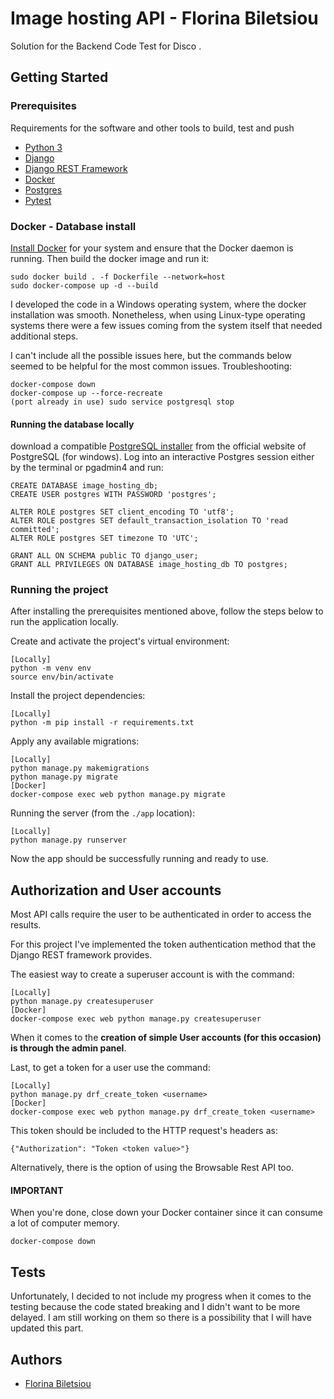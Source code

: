 # Image hosting API - Florina Biletsiou

Solution for the Backend Code Test for Disco .


## Getting Started


### Prerequisites

Requirements for the software and other tools to build, test and push 
- [Python 3](https://www.python.org/)
- [Django](https://www.djangoproject.com/)
- [Django REST Framework](https://www.django-rest-framework.org/)
- [Docker](https://docs.docker.com/get-docker/)
- [Postgres](https://www.postgresql.org/)
- [Pytest](https://docs.pytest.org/)


### Docker - Database install
[Install Docker](https://docs.docker.com/get-docker/) for your system and ensure that the Docker daemon is running.
Then build the docker image and run it:

    sudo docker build . -f Dockerfile --network=host
    sudo docker-compose up -d --build

I developed the code in a Windows operating system, where the docker installation was smooth. 
Nonetheless, when using Linux-type operating systems there were a few issues coming from the system itself that needed additional steps.

I can't include all the possible issues here, but the commands below seemed to be helpful for the most common issues.
Troubleshooting:
    
    docker-compose down
    docker-compose up --force-recreate
    (port already in use) sudo service postgresql stop


#### Running the database locally

download a compatible [PostgreSQL installer](https://www.postgresql.org/download/windows/) from the official website of PostgreSQL (for windows).
Log into an interactive Postgres session either by the terminal or pgadmin4 and run:

```postgresql
CREATE DATABASE image_hosting_db;
CREATE USER postgres WITH PASSWORD 'postgres';

ALTER ROLE postgres SET client_encoding TO 'utf8';
ALTER ROLE postgres SET default_transaction_isolation TO 'read committed';
ALTER ROLE postgres SET timezone TO 'UTC';

GRANT ALL ON SCHEMA public TO django_user;
GRANT ALL PRIVILEGES ON DATABASE image_hosting_db TO postgres;

```




### Running the project

After installing the prerequisites mentioned above, follow the steps below to run the application locally.

Create and activate the project's virtual environment:

    [Locally]
    python -m venv env
    source env/bin/activate

Install the project dependencies:
    
    [Locally]
    python -m pip install -r requirements.txt

Apply any available migrations:
    
    [Locally]
    python manage.py makemigrations
    python manage.py migrate
    [Docker]
    docker-compose exec web python manage.py migrate

Running the server (from the `./app` location):

    [Locally]
    python manage.py runserver

Now the app should be successfully running and ready to use.

## Authorization and User accounts

Most API calls require the user to be authenticated in order to access the results.

For this project I've implemented the token authentication method that the Django REST framework provides.

The easiest way to create a superuser account is with the command:

    [Locally]
    python manage.py createsuperuser
    [Docker]    
    docker-compose exec web python manage.py createsuperuser

When it comes to the **creation of simple User accounts (for this occasion) is through the admin panel**. 

Last, to get a token for a user use the command:

    [Locally]
    python manage.py drf_create_token <username>
    [Docker]
    docker-compose exec web python manage.py drf_create_token <username>

This token should be included to the HTTP request's headers as:

    {"Authorization": "Token <token value>"}

Alternatively, there is the option of using the Browsable Rest API too.


#### IMPORTANT

When you're done, close down your Docker container since it can consume a lot of computer memory.

    docker-compose down


## Tests

Unfortunately, I decided to not include my progress when it comes to the testing because the code stated breaking and I didn't want to be more delayed. 
I am still working on them so there is a possibility that I will have updated this part. 


## Authors

  - [Florina Biletsiou](https://www.linkedin.com/in/florina-biletsiou/)
